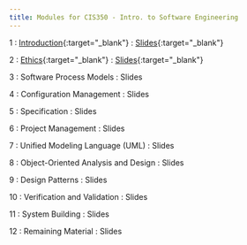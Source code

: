 ```yaml
---
title: Modules for CIS350 - Intro. to Software Engineering
---
```


1
: [Introduction](../assets/slides/CIS350-1-Introduction.pdf){:target="_blank"}
  : [Slides](../assets/slides/CIS350-1-Introduction.pdf){:target="_blank"}

2
: [Ethics](../assets/slides/CIS350-2-Ethics.pdf){:target="_blank"}
  : [Slides](../assets/slides/CIS350-2-Ethics.pdf){:target="_blank"}


3
: Software Process Models
  : Slides

4
: Configuration Management
  : Slides

5
: Specification
  : Slides

6
: Project Management
  : Slides

7
: Unified Modeling Language (UML)
  : Slides

8
: Object-Oriented Analysis and Design
  : Slides

9
: Design Patterns
  : Slides

10
: Verification and Validation
  : Slides

11
: System Building
  : Slides

12
: Remaining Material
  : Slides